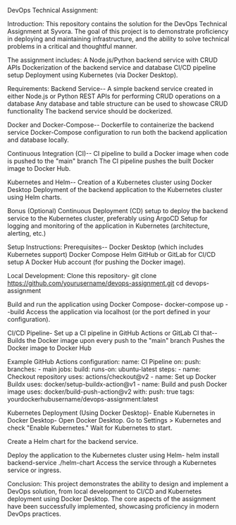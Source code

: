 DevOps Technical Assignment:

Introduction:
This repository contains the solution for the DevOps Technical Assignment at Syvora. The goal of this project is to demonstrate proficiency in deploying and maintaining infrastructure, and the ability to solve technical problems in a critical and thoughtful manner.

The assignment includes:
A Node.js/Python backend service with CRUD APIs
Dockerization of the backend service and database
CI/CD pipeline setup
Deployment using Kubernetes (via Docker Desktop).

Requirements:
Backend Service--
A simple backend service created in either Node.js or Python
REST APIs for performing CRUD operations on a database
Any database and table structure can be used to showcase CRUD functionality
The backend service should be dockerized.

Docker and Docker-Compose--
Dockerfile to containerize the backend service
Docker-Compose configuration to run both the backend application and database locally.

Continuous Integration (CI)--
CI pipeline to build a Docker image when code is pushed to the "main" branch
The CI pipeline pushes the built Docker image to Docker Hub.

Kubernetes and Helm--
Creation of a Kubernetes cluster using Docker Desktop
Deployment of the backend application to the Kubernetes cluster using Helm charts.

Bonus (Optional)
Continuous Deployment (CD) setup to deploy the backend service to the Kubernetes cluster, preferably using ArgoCD
Setup for logging and monitoring of the application in Kubernetes (architecture, alerting, etc.)

Setup Instructions:
Prerequisites--
Docker Desktop (which includes Kubernetes support)
Docker Compose
Helm
GitHub or GitLab for CI/CD setup
A Docker Hub account (for pushing the Docker image).

Local Development:
Clone this repository-
git clone https://github.com/yourusername/devops-assignment.git
cd devops-assignment

Build and run the application using Docker Compose-
docker-compose up --build
Access the application via localhost (or the port defined in your configuration).

CI/CD Pipeline-
Set up a CI pipeline in GitHub Actions or GitLab CI that--
Builds the Docker image upon every push to the "main" branch
Pushes the Docker image to Docker Hub

Example GitHub Actions configuration:
name: CI Pipeline
on:
  push:
    branches:
      - main
jobs:
  build:
    runs-on: ubuntu-latest
    steps:
      - name: Checkout repository
        uses: actions/checkout@v2
      - name: Set up Docker Buildx
        uses: docker/setup-buildx-action@v1
      - name: Build and push Docker image
        uses: docker/build-push-action@v2
        with:
          push: true
          tags: yourdockerhubusername/devops-assignment:latest
          
Kubernetes Deployment (Using Docker Desktop)-
Enable Kubernetes in Docker Desktop-
Open Docker Desktop.
Go to Settings > Kubernetes and check "Enable Kubernetes."
Wait for Kubernetes to start.

Create a Helm chart for the backend service.

Deploy the application to the Kubernetes cluster using Helm-
helm install backend-service ./helm-chart
Access the service through a Kubernetes service or ingress.

Conclusion:
This project demonstrates the ability to design and implement a DevOps solution, from local development to CI/CD and Kubernetes deployment using Docker Desktop. The core aspects of the assignment have been successfully implemented, showcasing proficiency in modern DevOps practices.
